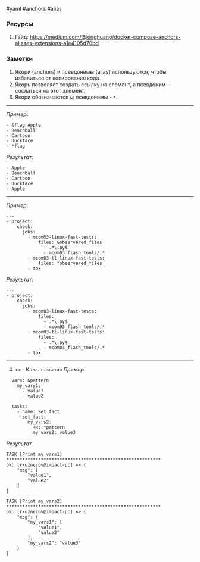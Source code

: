 #yaml #anchors #alias

### Ресурсы
1. Гайд: https://medium.com/@kinghuang/docker-compose-anchors-aliases-extensions-a1e4105d70bd


### Заметки
1. Якори (anchors) и псевдонимы (alias) используются, чтобы избавиться от копирования кода.
2. Якорь позволяет создать ссылку на элемент, а псевдоним - сослаться на этот элемент.
3. Якори обозначаются `&`; псевдонимы - `*`.
---
_Пример_:
```
- &flag Apple
- Beachball
- Cartoon
- Duckface
- *flag
```
_Результат_:
```
- Apple
- Beachball
- Cartoon
- Duckface
- Apple
```
---
_Пример_:
```
---
- project:
    check:
      jobs:
        - mcom03-linux-fast-tests:
            files: &observered_files
              - .*\.py$
              - mcom03_flash_tools/.*
        - mcom03-tl-linux-fast-tests:
            files: *observered_files
        - tox
```
_Результат_:
```
---
- project:
    check:
      jobs:
        - mcom03-linux-fast-tests:
            files:
              - .*\.py$
              - mcom03_flash_tools/.*
        - mcom03-tl-linux-fast-tests:
            files:
              - .*\.py$
              - mcom03_flash_tools/.*
        - tox
```
---

4. `<<` - Ключ слияния
_Пример_
```
  vars: &pattern
    my_vars1:
      - value1
      - value2

  tasks:
    - name: Set fact
      set_fact:
        my_vars2:
          <<: *pattern
          my_vars2: value3
```

_Результат_
```
TASK [Print my_vars1] **********************************************************
ok: [rkuznecov@impact-pc] => {
    "msg": [
        "value1",
        "value2"
    ]
}

TASK [Print my_vars2] **********************************************************
ok: [rkuznecov@impact-pc] => {
    "msg": {
        "my_vars1": [
            "value1",
            "value2"
        ],
        "my_vars2": "value3"
    }
}
```
